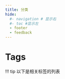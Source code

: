 ```yaml
---
title: 分类
hide:
  #- navigation # 显示右
  #- toc #显示左
  - footer
  - feedback
---
```

# Tags
!!! tip
    以下是相关标签的列表
